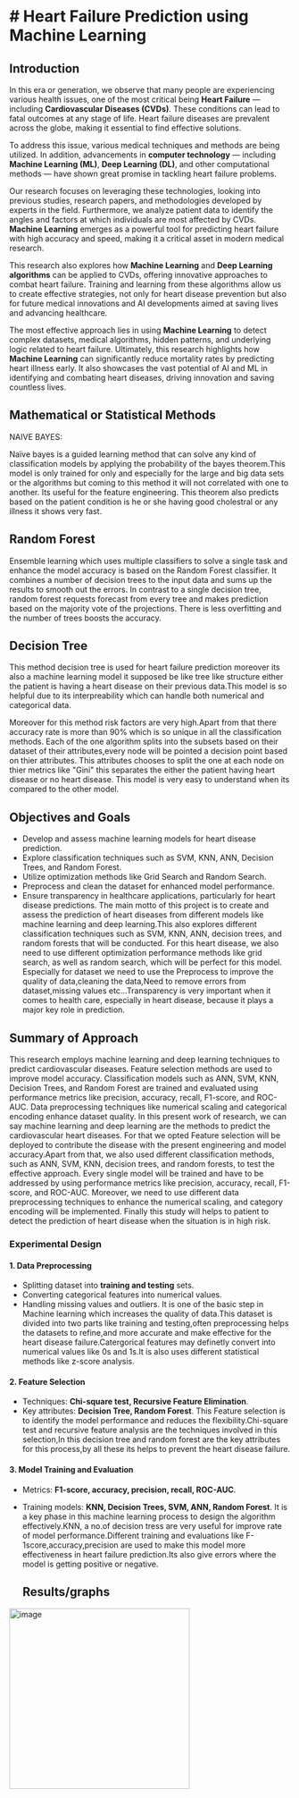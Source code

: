 # # Heart Failure Prediction using Machine Learning

## Introduction

In this era or generation, we observe that many people are experiencing various health issues, one of the most critical being **Heart Failure** — including **Cardiovascular Diseases (CVDs)**. These conditions can lead to fatal outcomes at any stage of life. Heart failure diseases are prevalent across the globe, making it essential to find effective solutions.

To address this issue, various medical techniques and methods are being utilized. In addition, advancements in **computer technology** — including **Machine Learning (ML)**, **Deep Learning (DL)**, and other computational methods — have shown great promise in tackling heart failure problems.

Our research focuses on leveraging these technologies, looking into previous studies, research papers, and methodologies developed by experts in the field. Furthermore, we analyze patient data to identify the angles and factors at which individuals are most affected by CVDs. **Machine Learning** emerges as a powerful tool for predicting heart failure with high accuracy and speed, making it a critical asset in modern medical research.

This research also explores how **Machine Learning** and **Deep Learning algorithms** can be applied to CVDs, offering innovative approaches to combat heart failure. Training and learning from these algorithms allow us to create effective strategies, not only for heart disease prevention but also for future medical innovations and AI developments aimed at saving lives and advancing healthcare.

The most effective approach lies in using **Machine Learning** to detect complex datasets, medical algorithms, hidden patterns, and underlying logic related to heart failure. Ultimately, this research highlights how **Machine Learning** can significantly reduce mortality rates by predicting heart illness early. It also showcases the vast potential of AI and ML in identifying and combating heart diseases, driving innovation and saving countless lives.

## Mathematical or Statistical Methods

NAIVE BAYES:

Naïve bayes is a guided learning method that can solve any kind of classification models by applying the probability of the bayes theorem.This model is only trained for only and especially for the large and big data sets or the algorithms but coming to this method it will not correlated with one to another.
Its useful for the feature engineering.
This theorem also predicts based on the patient condition is he or she having good cholestral or any illness it shows very fast.

## Random Forest 

Ensemble learning which uses multiple classifiers to solve a single task and enhance the model accuracy is based on the Random Forest classifier. It combines a number of decision trees to the input data and sums up the results to smooth out the errors. 
In contrast to a single decision tree, random forest requests forecast from every tree and makes prediction based on the majority vote of the projections. There is less overfitting and the number of trees boosts the accuracy.

## Decision Tree
This method decision tree is used for heart failure prediction moreover its also a machine learning model it supposed be like tree like structure either the patient is having a heart disease on their previous data.This model is so helpful due to its interpreability which can handle both numerical and categorical data.

Moreover for this method risk factors are very high.Apart from that there accuracy rate is more than 90% which is so unique in all the classification methods.
Each of the one algorithm splits into the subsets based on their dataset of their attributes,every node will be pointed a decision point based on thier attributes.
This attributes chooses to split the one at each node on thier metrics like "Gini" this separates the either the patient having heart disease or no heart disease.
This model is very easy to understand when its compared to the other model.

## Objectives and Goals

- Develop and assess machine learning models for heart disease prediction.
- Explore classification techniques such as SVM, KNN, ANN, Decision Trees, and Random Forest.
- Utilize optimization methods like Grid Search and Random Search.
- Preprocess and clean the dataset for enhanced model performance.
- Ensure transparency in healthcare applications, particularly for heart disease predictions.
The main motto of this project is to create and assess the prediction of heart diseases from different models like machine learning and deep learning.This also explores different classification techniques such as SVM, KNN, ANN, decision trees, and random forests that will be conducted. For this heart disease, we also need to use different optimization performance methods like grid search, as well as random search, which will be perfect for this model. Especially for dataset we need to use the Preprocess to improve the quality of data,cleaning the data,Need to remove errors from dataset,missing values etc…Transparency is very important when it comes to health care, especially in heart disease, because it plays a major key role in prediction.

## Summary of Approach
This research employs machine learning and deep learning techniques to predict cardiovascular diseases. Feature selection methods are used to improve model accuracy. Classification models such as ANN, SVM, KNN, Decision Trees, and Random Forest are trained and evaluated using performance metrics like precision, accuracy, recall, F1-score, and ROC-AUC. Data preprocessing techniques like numerical scaling and categorical encoding enhance dataset quality.
In this present work of research, we can say machine learning and deep learning are the methods to predict the cardiovascular heart diseases. For that we opted Feature selection will be deployed to contribute the disease with the present engineering and model accuracy.Apart from that, we also used different classification methods, such as ANN, SVM, KNN, decision trees, and random forests, to test the effective approach. Every single model will be trained and have to be addressed by using performance metrics like precision, accuracy, recall, F1-score, and ROC-AUC. Moreover, we need to use different data preprocessing techniques to enhance the numerical scaling, and category encoding will be implemented. Finally this study will helps to patient to detect the prediction of heart disease when the situation is in high risk.

### Experimental Design
#### 1. Data Preprocessing
- Splitting dataset into **training and testing** sets.
- Converting categorical features into numerical values.
- Handling missing values and outliers.
It is one of the basic step in Machine learning which increases the quality of data.This dataset is divided into two parts like training and testing,often preprocessing helps the datasets to refine,and more accurate and make effective for the heart disease failure.Catergorical features may definetly convert into numerical values like 0s and 1s.It is also uses different statistical methods like z-score analysis.
#### 2. Feature Selection
- Techniques: **Chi-square test, Recursive Feature Elimination**.
- Key attributes: **Decision Tree, Random Forest**.
  This Feature selection is to identify the model performance and reduces the flexibility.Chi-square test and recursive feature analysis are the techniques involved in this selection,In this decision tree and random forest are the key attributes for this process,by all these its helps to prevent the heart disease failure. 

#### 3. Model Training and Evaluation
- Metrics: **F1-score, accuracy, precision, recall, ROC-AUC**.
- Training models: **KNN, Decision Trees, SVM, ANN, Random Forest**.
  It is a key phase in this machine learning process to design the algorithm effectively.KNN, a no.of decision tress are very useful for improve rate of model performance.Different training and evaluations like F-1score,accuracy,precision are used to make this model more effectiveness in heart failure prediction.Its also give errors where the model is getting positive or negative.

  ## Results/graphs

<img width="323" alt="image" src="https://github.com/user-attachments/assets/0d6855aa-8962-4e52-8857-afa73f6f8883" />


